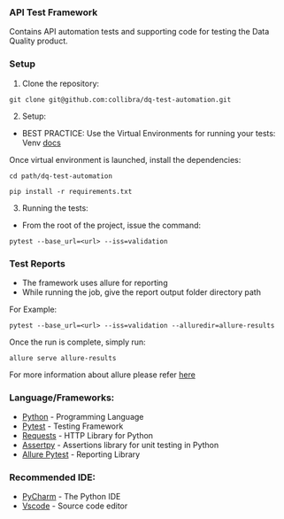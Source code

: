 ### API Test Framework
Contains API automation tests and supporting code for testing the Data Quality product.

### Setup

1. Clone the repository:
```commandline
git clone git@github.com:collibra/dq-test-automation.git
```
2. Setup:

- BEST PRACTICE: Use the Virtual Environments for running your tests:
Venv [docs](https://docs.python.org/3/tutorial/venv.html) 

Once virtual environment is launched, install the dependencies:
```commandline
cd path/dq-test-automation

pip install -r requirements.txt
```
3. Running the tests:

- From the root of the project, issue the command:
```commandline
pytest --base_url=<url> --iss=validation
```
### Test Reports

- The framework uses allure for reporting
- While running the job, give the report output folder directory path

For Example:
```commandline
pytest --base_url=<url> --iss=validation --alluredir=allure-results
```
Once the run is complete, simply run:
```commandline
allure serve allure-results
```
For more information about allure please refer [here](https://docs.qameta.io/allure/)

### Language/Frameworks:

- [Python](https://www.python.org/) - Programming Language
- [Pytest](https://docs.pytest.org/en/7.3.x/) - Testing Framework
- [Requests](https://pypi.org/project/requests/) - HTTP Library for Python
- [Assertpy](https://github.com/assertpy/assertpy) - Assertions library for unit testing in Python
- [Allure Pytest](https://pypi.org/project/allure-pytest/) - Reporting Library

### Recommended IDE:

- [PyCharm](https://www.jetbrains.com/pycharm/) - The Python IDE
- [Vscode](https://code.visualstudio.com/) - Source code editor
